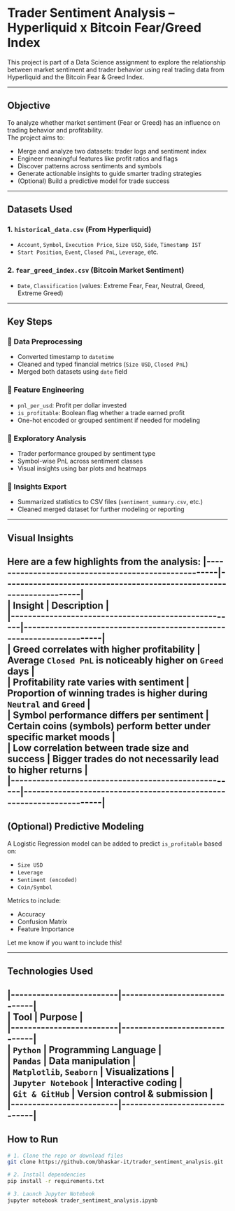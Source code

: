 # Trader Sentiment Analysis – Hyperliquid x Bitcoin Fear/Greed Index

This project is part of a Data Science assignment to explore the relationship between market sentiment and trader behavior using real trading data from Hyperliquid and the Bitcoin Fear & Greed Index.<br>

---

## Objective

To analyze whether market sentiment (Fear or Greed) has an influence on trading behavior and profitability.  
The project aims to:<br>

- Merge and analyze two datasets: trader logs and sentiment index
- Engineer meaningful features like profit ratios and flags
- Discover patterns across sentiments and symbols
- Generate actionable insights to guide smarter trading strategies
- (Optional) Build a predictive model for trade success

---

## Datasets Used

### 1. `historical_data.csv` (From Hyperliquid)
- `Account`, `Symbol`, `Execution Price`, `Size USD`, `Side`, `Timestamp IST`
- `Start Position`, `Event`, `Closed PnL`, `Leverage`, etc.

### 2. `fear_greed_index.csv` (Bitcoin Market Sentiment)
- `Date`, `Classification` (values: Extreme Fear, Fear, Neutral, Greed, Extreme Greed)

---

##  Key Steps

### 🔹 Data Preprocessing
- Converted timestamp to `datetime`
- Cleaned and typed financial metrics (`Size USD`, `Closed PnL`)
- Merged both datasets using `date` field

### 🔹 Feature Engineering
- `pnl_per_usd`: Profit per dollar invested
- `is_profitable`: Boolean flag whether a trade earned profit
- One-hot encoded or grouped sentiment if needed for modeling

### 🔹 Exploratory Analysis
- Trader performance grouped by sentiment type
- Symbol-wise PnL across sentiment classes
- Visual insights using bar plots and heatmaps

### 🔹 Insights Export
- Summarized statistics to CSV files (`sentiment_summary.csv`, etc.)
- Cleaned merged dataset for further modeling or reporting<br>

---

## Visual Insights

Here are a few highlights from the analysis:
|-----------------------------------------------------|---------------------------------------------------------------------|<br>
|                       Insight                       | Description                                                         |<br>
|-----------------------------------------------------|---------------------------------------------------------------------|<br>
|  **Greed correlates with higher profitability**     | Average `Closed PnL` is noticeably higher on `Greed` days           |<br>
|  **Profitability rate varies with sentiment**       | Proportion of winning trades is higher during `Neutral` and `Greed` |<br>
|  **Symbol performance differs per sentiment**       | Certain coins (symbols) perform better under specific market moods  |<br>
|  **Low correlation between trade size and success** | Bigger trades do not necessarily lead to higher returns             |<br>
|-----------------------------------------------------|---------------------------------------------------------------------|<br>
---

## (Optional) Predictive Modeling

A Logistic Regression model can be added to predict `is_profitable` based on:
- `Size USD`
- `Leverage`
- `Sentiment (encoded)`
- `Coin/Symbol`

Metrics to include:
- Accuracy
- Confusion Matrix
- Feature Importance

Let me know if you want to include this!

---

## Technologies Used

|-------------------------|------------------------------|<br>
|          Tool           |         Purpose              |<br>
|-------------------------|------------------------------|<br>
| `Python`                | Programming Language         |<br>
| `Pandas`                | Data manipulation            |<br>
| `Matplotlib`, `Seaborn` | Visualizations               |<br>
| `Jupyter Notebook`      | Interactive coding           |<br>
| `Git & GitHub`          | Version control & submission |<br>
|-------------------------|------------------------------|<br>
---

## How to Run

```bash
# 1. Clone the repo or download files
git clone https://github.com/bhaskar-it/trader_sentiment_analysis.git

# 2. Install dependencies
pip install -r requirements.txt

# 3. Launch Jupyter Notebook
jupyter notebook trader_sentiment_analysis.ipynb

